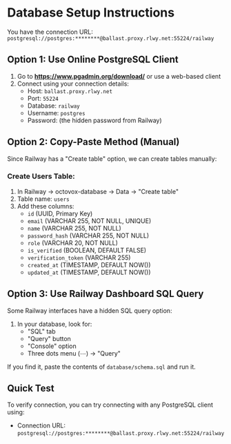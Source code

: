 # Database Setup Instructions

You have the connection URL: `postgresql://postgres:********@ballast.proxy.rlwy.net:55224/railway`

## Option 1: Use Online PostgreSQL Client

1. Go to **https://www.pgadmin.org/download/** or use a web-based client
2. Connect using your connection details:
   - Host: `ballast.proxy.rlwy.net`
   - Port: `55224`
   - Database: `railway`
   - Username: `postgres`
   - Password: (the hidden password from Railway)

## Option 2: Copy-Paste Method (Manual)

Since Railway has a "Create table" option, we can create tables manually:

### Create Users Table:
1. In Railway → octovox-database → Data → "Create table"
2. Table name: `users`
3. Add these columns:
   - `id` (UUID, Primary Key)
   - `email` (VARCHAR 255, NOT NULL, UNIQUE)
   - `name` (VARCHAR 255, NOT NULL)
   - `password_hash` (VARCHAR 255, NOT NULL)
   - `role` (VARCHAR 20, NOT NULL)
   - `is_verified` (BOOLEAN, DEFAULT FALSE)
   - `verification_token` (VARCHAR 255)
   - `created_at` (TIMESTAMP, DEFAULT NOW())
   - `updated_at` (TIMESTAMP, DEFAULT NOW())

## Option 3: Use Railway Dashboard SQL Query

Some Railway interfaces have a hidden SQL query option:

1. In your database, look for:
   - "SQL" tab
   - "Query" button
   - "Console" option
   - Three dots menu (⋯) → "Query"

If you find it, paste the contents of `database/schema.sql` and run it.

## Quick Test

To verify connection, you can try connecting with any PostgreSQL client using:
- Connection URL: `postgresql://postgres:********@ballast.proxy.rlwy.net:55224/railway`